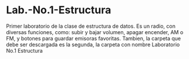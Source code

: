 # Lab.-No.1-Estructura
Primer laboratorio de la clase de estructura de datos. Es un radio, con diversas funciones, como: subir y bajar volumen, apagar encender, AM o FM, y botones para guardar emisoras favoritas. Tambien, la carpeta que debe ser descargada es la segunda, la carpeta con nombre Laboratorio No.1 Estructura
